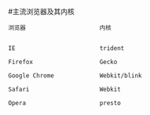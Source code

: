 #主流浏览器及其内核

	浏览器                     内核


	IE                        trident
	
	Firefox                   Gecko
	
	Google Chrome             Webkit/blink
	 
	Safari                    Webkit
	
	Opera                     presto

